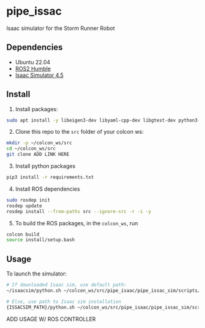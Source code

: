 # pipe_issac

Isaac simulator for the Storm Runner Robot

## Dependencies

- Ubuntu 22.04
- [ROS2 Humble](https://docs.ros.org/en/humble/Installation.html)
- [Isaac Simulator 4.5](https://docs.isaacsim.omniverse.nvidia.com/4.5.0/installation/download.html)

## Install

1. Install packages:

```sh
sudo apt install -y libeigen3-dev libyaml-cpp-dev libgtest-dev python3-osrf-pycommon python3-colcon-common-extensions ros-humble-joy
```

2. Clone this repo to the `src` folder of your colcon ws:
```sh
mkdir -p ~/colcon_ws/src
cd ~/colcon_ws/src
git clone ADD LINK HERE
```

3. Install python packages

```sh
pip3 install -r requirements.txt
```

4. Install ROS dependencies

```sh
sudo rosdep init
rosdep update
rosdep install --from-paths src --ignore-src -r -i -y
```

5. To build the ROS packages, in the `colcon_ws`, run

```sh
colcon build
source install/setup.bash
```


## Usage

To launch the simulator:

```sh
# If downloaded Isaac sim, use default path: 
~/isaacsim/python.sh ~/colcon_ws/src/pipe_isaac/pipe_issac_sim/scripts/launch_sim.py

# Else, use path to Isaac sim installation
{ISSACSIM_PATH}/python.sh ~/colcon_ws/src/pipe_isaac/pipe_issac_sim/scripts/launch_sim.py 
```

ADD USAGE W/ ROS CONTROLLER